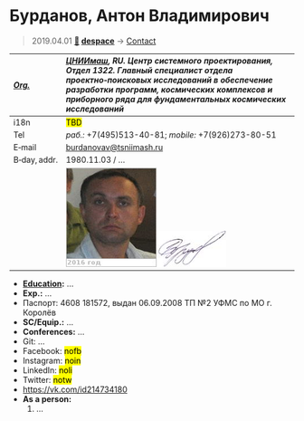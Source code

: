# Бурданов, Антон Владимирович
> 2019.04.01 **[🚀](../index/index.md) [despace](index.md)** → [Contact](contact.md)

|*[Org.](contact.md)*|*[ЦНИИмаш](zz_tsniimash.md), RU. Центр системного проектирования, Отдел 1322. Главный специалист отдела проектно‑поисковых исследований в обеспечение разработки программ, космических комплексов и приборного ряда для фундаментальных космических исследований*|
|:--|:--|
|i18n| <mark>TBD</mark> |
|Tel|*раб.:* +7(495)513-40-81; *mobile:* +7(926)273-80-51 |
|E‑mail| <burdanovav@tsniimash.ru> |
|B‑day, addr.| 1980.11.03 / … |
|| ![](f/contact/b/burdanov1_photo.jpg) [![](f/contact/b/burdanov1_sign_thumb.jpg)](f/contact/b/burdanov1_sign.png) |

   - **[Education](edu.md):** …
   - **Exp.:** …
   - Паспорт: 4608 181572, выдан 06.09.2008 ТП №2 УФМС по МО г. Королёв
   - **SC/Equip.:** …
   - **Conferences:** …
   - Git: …
   - Facebook: <mark>nofb</mark>
   - Instagram: <mark>noin</mark>
   - LinkedIn: <mark>noli</mark>
   - Twitter: <mark>notw</mark>
   - <https://vk.com/id214734180>
   - **As a person:**
      1. …
